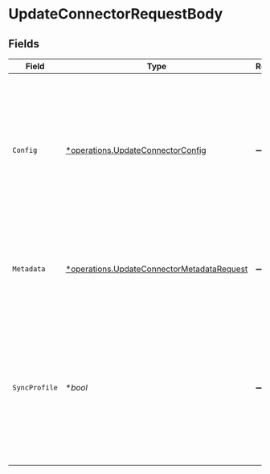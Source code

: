 # UpdateConnectorRequestBody


## Fields

| Field                                                                                                                                                        | Type                                                                                                                                                         | Required                                                                                                                                                     | Description                                                                                                                                                  |
| ------------------------------------------------------------------------------------------------------------------------------------------------------------ | ------------------------------------------------------------------------------------------------------------------------------------------------------------ | ------------------------------------------------------------------------------------------------------------------------------------------------------------ | ------------------------------------------------------------------------------------------------------------------------------------------------------------ |
| `Config`                                                                                                                                                     | [*operations.UpdateConnectorConfig](../../models/operations/updateconnectorconfig.md)                                                                        | :heavy_minus_sign:                                                                                                                                           | The connector config object that will be passed to the connector. The config object should be compatible with the connector factory.                         |
| `Metadata`                                                                                                                                                   | [*operations.UpdateConnectorMetadataRequest](../../models/operations/updateconnectormetadatarequest.md)                                                      | :heavy_minus_sign:                                                                                                                                           | Custom connector metadata, will be used to overwrite the default connector metadata.                                                                         |
| `SyncProfile`                                                                                                                                                | **bool*                                                                                                                                                      | :heavy_minus_sign:                                                                                                                                           | Whether to sync user profile from the identity provider to Logto at each sign-in. If `false`, the user profile will only be synced when the user is created. |
